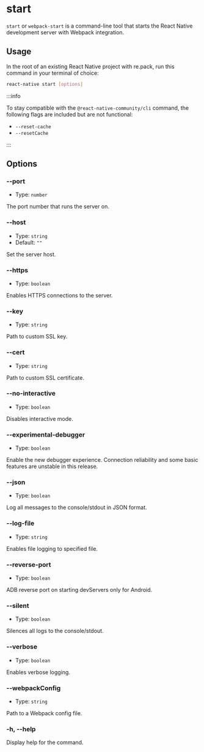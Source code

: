 # start

`start` or `webpack-start` is a command-line tool that starts the React Native development server with Webpack integration.

## Usage

In the root of an existing React Native project with re.pack, run this command in your terminal of choice:

```bash
react-native start [options]
```

:::info

To stay compatible with the `@react-native-community/cli` command, the following flags are included but are not functional:

- `--reset-cache`
- `--resetCache`

:::

## Options

### --port <number>

- Type: `number`

The port number that runs the server on.

### --host <string>

- Type: `string`
- Default: `""`

Set the server host.

### --https

- Type: `boolean`

Enables HTTPS connections to the server.

### --key <path>

- Type: `string`

Path to custom SSL key.

### --cert <path>

- Type: `string`

Path to custom SSL certificate.

### --no-interactive

- Type: `boolean`

Disables interactive mode.

### --experimental-debugger

- Type: `boolean`

Enable the new debugger experience. Connection reliability and some basic features are unstable in this release.

### --json

- Type: `boolean`

Log all messages to the console/stdout in JSON format.

### --log-file <path>

- Type: `string`

Enables file logging to specified file.

### --reverse-port

- Type: `boolean`

ADB reverse port on starting devServers only for Android.

### --silent

- Type: `boolean`

Silences all logs to the console/stdout.

### --verbose

- Type: `boolean`

Enables verbose logging.

### --webpackConfig <path>

- Type: `string`

Path to a Webpack config file.

### -h, --help

Display help for the command.
